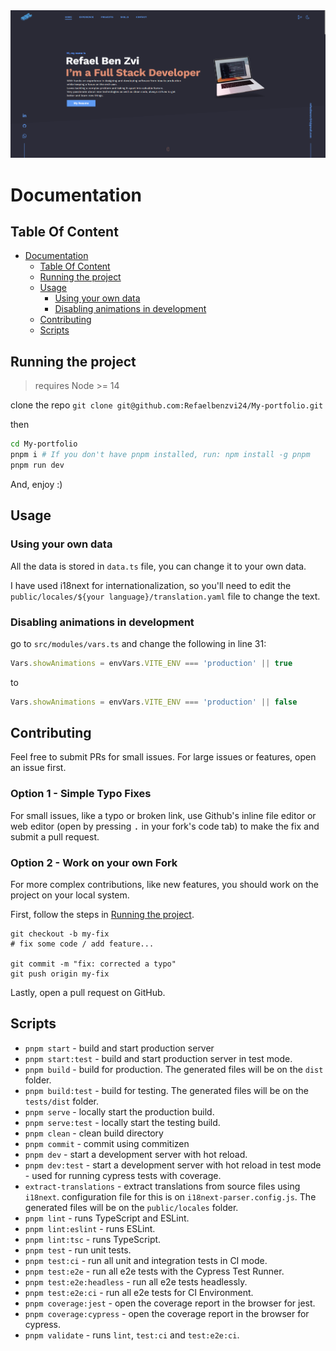 <img src=".github/assets/1.png" width="820" alt="">

# Documentation

## Table Of Content

- [Documentation](#documentation)
  - [Table Of Content](#Table-Of-Content)
  - [Running the project](#Running-the-project)
  - [Usage](#usage)
    - [Using your own data](#Using-your-own-data)
    - [Disabling animations in development](#Disabling-animations-in-development)
  - [Contributing](#Contributing)
  - [Scripts](#Scripts)

## Running the project

> requires Node >= 14

clone the repo `git clone git@github.com:Refaelbenzvi24/My-portfolio.git`

then

```bash
cd My-portfolio
pnpm i # If you don't have pnpm installed, run: npm install -g pnpm
pnpm run dev
```

And, enjoy :)

## Usage

### Using your own data

All the data is stored in `data.ts` file, you can change it to your own data.

I have used i18next for internationalization, so you'll need to edit
the `public/locales/${your language}/translation.yaml` file to change the text.

### Disabling animations in development

go to `src/modules/vars.ts` and change the following in line 31:

```ts
Vars.showAnimations = envVars.VITE_ENV === 'production' || true
```

to

```ts
Vars.showAnimations = envVars.VITE_ENV === 'production' || false
```

## Contributing

Feel free to submit PRs for small issues. For large issues or features, open an issue first.

### Option 1 - Simple Typo Fixes

For small issues, like a typo or broken link, use Github's inline file editor or web editor (open by pressing <kbd>
.</kbd> in your fork's code tab) to make the fix and submit a pull request.

### Option 2 - Work on your own Fork

For more complex contributions, like new features, you should work on the project on your local system.

First, follow the steps in [Running the project](https://github.com/Refaelbenzvi24/My-portfolio#running-the-project).

```shell
git checkout -b my-fix
# fix some code / add feature...

git commit -m "fix: corrected a typo"
git push origin my-fix
```

Lastly, open a pull request on GitHub.

## Scripts

- `pnpm start` - build and start production server
- `pnpm start:test` - build and start production server in test mode.
- `pnpm build` - build for production. The generated files will be on the `dist` folder.
- `pnpm build:test` - build for testing. The generated files will be on the `tests/dist` folder.
- `pnpm serve` - locally start the production build.
- `pnpm serve:test` - locally start the testing build.
- `pnpm clean` - clean build directory
- `pnpm commit` - commit using commitizen
- `pnpm dev` - start a development server with hot reload.
- `pnpm dev:test` - start a development server with hot reload in test mode - used for running cypress tests with
  coverage.
- `extract-translations` - extract translations from source files using `i18next`. configuration file for this is
  on `i18next-parser.config.js`. The generated files will be on the `public/locales` folder.
- `pnpm lint` - runs TypeScript and ESLint.
- `pnpm lint:eslint` - runs ESLint.
- `pnpm lint:tsc` - runs TypeScript.
- `pnpm test` - run unit tests.
- `pnpm test:ci` - run all unit and integration tests in CI mode.
- `pnpm test:e2e` - run all e2e tests with the Cypress Test Runner.
- `pnpm test:e2e:headless` - run all e2e tests headlessly.
- `pnpm test:e2e:ci` - run all e2e tests for CI Environment.
- `pnpm coverage:jest` - open the coverage report in the browser for jest.
- `pnpm coverage:cypress` - open the coverage report in the browser for cypress.
- `pnpm validate` - runs `lint`, `test:ci` and `test:e2e:ci`.
